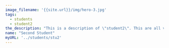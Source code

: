 ```yaml
---
image_filename: '{{site.url}}/img/hero-3.jpg'
tags:
  - students
  - student2
the_description: "This is a description of \"student2\". This are all variables that can be easily changed without touching the static html file."
name: "Second Student"
myURL: '../students/stu2'
---
```


